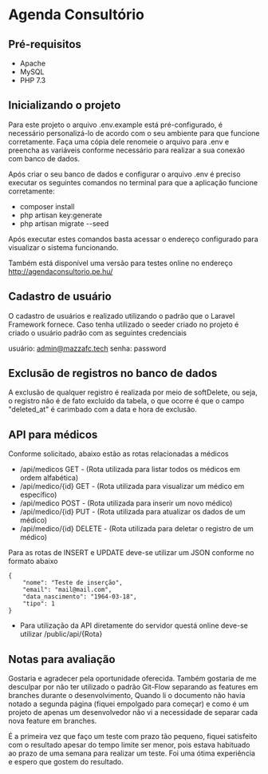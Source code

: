 # Agenda Consultório

## Pré-requisitos

- Apache
- MySQL
- PHP 7.3

## Inicializando o projeto

Para este projeto o arquivo .env.example está pré-configurado, é necessário personalizá-lo de acordo com o seu ambiente para que funcione corretamente. Faça uma cópia dele renomeie o arquivo para .env e preencha as variáveis conforme necessário para realizar a sua conexão com banco de dados.

Após criar o seu banco de dados e configurar o arquivo .env é preciso executar os seguintes comandos no terminal para que a aplicação funcione corretamente:
- composer install
- php artisan key:generate
- php artisan migrate --seed

Após executar estes comandos basta acessar o endereço configurado para visualizar o sistema funcionando.

Também está disponível uma versão para testes online no endereço http://agendaconsultorio.pe.hu/

## Cadastro de usuário

O cadastro de usuários e realizado utilizando o padrão que o Laravel Framework fornece.
Caso tenha utilizado o seeder criado no projeto é criado o usuário padrão com as seguintes credenciais

usuário: admin@mazzafc.tech
senha: password

## Exclusão de registros no banco de dados

A exclusão de qualquer registro é realizada por meio de softDelete, ou seja, o registro não é de fato excluído da tabela, o que ocorre é que o campo "deleted_at" é carimbado com a data e hora de exclusão.

## API para médicos

Conforme solicitado, abaixo estão as rotas relacionadas a médicos

- /api/medicos GET - (Rota utilizada para listar todos os médicos em ordem alfabética)
- /api/medico/{id} GET - (Rota utilizada para visualizar um médico em específico)
- /api/medico POST - (Rota utilizada para inserir um novo médico)
- /api/medico/{id} PUT - (Rota utilizada para atualizar os dados de um médico)
- /api/medico/{id} DELETE - (Rota utilizada para deletar o registro de um médico)

Para as rotas de INSERT e UPDATE deve-se utilizar um JSON conforme no formato abaixo

```
{
    "nome": "Teste de inserção",
    "email": "mail@mail.com",
    "data_nascimento": "1964-03-18",
    "tipo": 1
}
```

- Para utilização da API diretamente do servidor questá online deve-se utilizar /public/api/{Rota}

## Notas para avaliação

Gostaria e agradecer pela oportunidade oferecida. Também gostaria de me desculpar por não ter utilizado o padrão Git-Flow separando as features em branches durante o desenvolvimento, Quando li o documento não havia notado a segunda página (fiquei empolgado para começar) e como é um projeto de apenas um desenvolvedor não vi a necessidade de separar cada nova feature em branches.

É a primeira vez que faço um teste com prazo tão pequeno, fiquei satisfeito com o resultado apesar do tempo limite ser menor, pois estava habituado ao prazo de uma semana para realizar um teste. Foi uma ótima experiência e espero que gostem do resultado.
